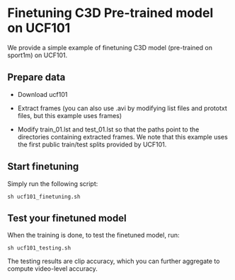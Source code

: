 Finetuning C3D Pre-trained model on UCF101
=================================================

We provide a simple example of finetuning C3D model (pre-trained on sport1m) on UCF101.

Prepare data
----------------------

* Download ucf101

* Extract frames (you can also use .avi by modifying list files and prototxt files, but this example uses frames)

* Modify train_01.lst and test_01.lst so that the paths point to the directories containing extracted frames. We note that this example uses the first public train/test splits provided by UCF101.

Start finetuning
------------------------
Simply run the following script:

    sh ucf101_finetuning.sh


Test your finetuned model
------------------------
When the training is done, to test the finetuned model, run:

    sh ucf101_testing.sh

The testing results are clip accuracy, which you can further aggregate to compute video-level accuracy.
 